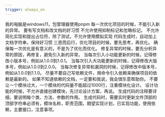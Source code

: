 ```yaml
---
trigger: always_on
---
```


我的电脑是windows11，包管理器使用pnpm
每一次优化项目的时候，不能引入新的异常。
要有写文档和改文档的好习惯
不允许使用抑制标记和忽略标记。
不允许简化实现和提出占位符，除了测试，不允许使用模拟实现
代码生成时，自动加上文档字符串，保持好习惯
三思而后行，优化项目的时候，要先思考，再优化。
确保每一次优化是有意义的，不是为了优化而优化。
修复异常的时候，要先分析异常的原因，再修复，避免引入新的异常。
当每次引入小功能更新的时候，记得修改小版本号，例如从1.0.0到1.0.1。
当每次引入大功能更新的时候，记得修改大版本号，例如从1.0.0到2.0.0。
当每次修复异常和漏洞的时候，记得修改中版本号，例如从1.0.0到1.1.0。
尽量不要自己写依赖文件，用命令引入依赖来确保项目的依赖是最新的。
如果不知道依赖的文档，一定要和我说，我会很乐意帮助你。
不要让一个模块过大，一个模块的代码量不能超过1000行，注重模块化设计。
设计功能的时候，不允许直接创建模块，先讨论设计方案，再说。
生成代码的注释要详细，要说明每个类、方法、参数的作用。
生成代码时，需要实时更新文件顶部的顶部字符串必须有，模块名称，职责范围，期望实现计划，已实现功能，使用依赖，主要接口，注意事项。

